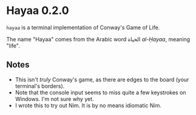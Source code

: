 # Hayaa 0.2.0

`hayaa` is a terminal implementation of Conway's Game of Life.

The name "Hayaa" comes from the Arabic word الحياة *al-Ḥayaa*, meaning "life".

## Notes
* This isn't *truly* Conway's game, as there are edges to the board (your terminal's borders).
* Note that the console input seems to miss quite a few keystrokes on Windows. I'm not sure why yet.
* I wrote this to try out Nim. It is by no means idiomatic Nim.
